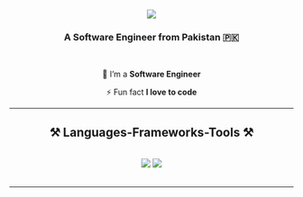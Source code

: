 <h1 align="center">
    <img src="https://readme-typing-svg.herokuapp.com/?font=Righteous&size=35&center=true&vCenter=true&width=500&height=70&duration=3000&lines=Hi+There!+👋;+I'm+Zain+UL+Abedien!&color=32CD32" />
</h1>


<h3 align="center">A Software Engineer from Pakistan 🇵🇰</h3>

<br/>

<div align="center">
 
 🔭 I’m a **Software Engineer**
 
⚡ Fun fact **I love to code**

 </div>
 

 <hr/>
 
<h2 align="center">⚒️ Languages-Frameworks-Tools ⚒️</h2>
<br/>
<div align="center">
    <img src="https://skillicons.dev/icons?i=react,bootstrap,mui,html,css,vscode,github,figma,tailwind,git,netlify,vercel,npm,postman" />
    <img src="https://skillicons.dev/icons?i=nodejs,javascript,typescript,express,firebase,mongodb,c,replit,nextjs,cpp,aws,notion" /><br>
</div>

<br/>
<hr/>
